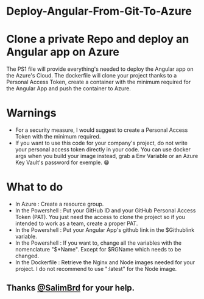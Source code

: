 # Deploy-Angular-From-Git-To-Azure

# Clone a private Repo and deploy an Angular app on Azure
The PS1 file will provide everything's needed to deploy the Angular app on the Azure's Cloud.
The dockerfile will clone your project thanks to a Personal Access Token, create a container with the minimum required for the Angular App and push the container to Azure.

# Warnings
- For a security measure, I would suggest to create a Personal Access Token with the minimum required.
- If you want to use this code for your company's project, do not write your personal access token directly in your code. 
You can use docker args when you build your image instead, grab a Env Variable or an Azure Key Vault's password for exemple. :grin:

# What to do
- In Azure : Create a resource group.
- In the Powershell : Put your GitHub ID and your GitHub Personal Access Token (PAT). You just need the access to clone the project so if you intended to work as a team, create a proper PAT. 
- In the Powershell : Put your Angular App's github link in the $Githublink variable.
- In the Powershell : If you want to, change all the variables with the nomenclature "$*Name". Except for $RGName which needs to be changed.
- In the Dockerfile : Retrieve the Nginx and Node images needed for your project. I do not recommend to use ":latest" for the Node image.

## Thanks [@SalimBrd](https://github.com/SalimBrd) for your help.